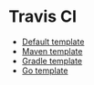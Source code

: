 # Travis CI
- [Default template](Default/travis.yml)
- [Maven template](Maven/travis.yml)
- [Gradle template](Gradle/travis.yml)
- [Go template](Go/travis.yml)
